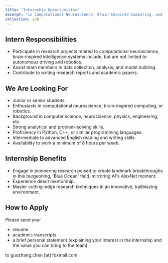 ```yaml
---
title: "Internship Opportunities"
excerpt: "in Computational Neuroscience, Brain-Inspired Computing, and Robotics"
collection: job
---
```


## Intern Responsibilities
- Participate in research projects related to computational neuroscience, brain-inspired intelligence systems include, but are not limited to autonomous driving and robotics.
- Assist team members in data collection, analysis, and model building.
- Contribute to writing research reports and academic papers.

## We Are Looking For
- Junior or senior students.
- Enthusiasts in computational neuroscience, brain-inspired computing, or robotics.
- Background in computer science, neuroscience, physics, engineering, etc.
- Strong analytical and problem-solving skills.
- Proficiency in Python, C++, or similar programming languages.
- Intermediate to advanced English reading and writing skills.
- Availability to work a minimum of 8 hours per week.

## Internship Benefits
- Engage in pioneering research poised to create landmark breakthroughs in this burgeoning, 'Blue Ocean' field, mirroring AI's AlexNet moment.
- Experience direct mentorship.
- Master cutting-edge research techniques in an innovative, trailblazing environment.

## How to Apply

Please send your 
- resume
- academic transcripts
- a brief personal statement (explaining your interest in the internship and the value you can bring to the team) 

to guozhang.chen [at] foxmail.com.